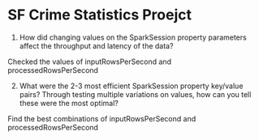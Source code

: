 # SF Crime Statistics Proejct

1. How did changing values on the SparkSession property parameters affect the throughput and latency of the data?

Checked the values of inputRowsPerSecond and processedRowsPerSecond

2. What were the 2-3 most efficient SparkSession property key/value pairs? Through testing multiple variations on values, how can you tell these were the most optimal?

Find the best combinations of inputRowsPerSecond and processedRowsPerSecond

